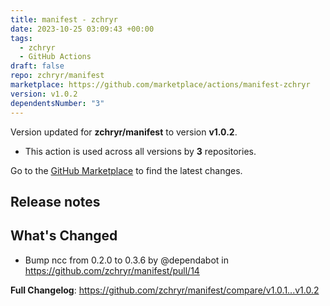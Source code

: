 ```yaml
---
title: manifest - zchryr
date: 2023-10-25 03:09:43 +00:00
tags:
  - zchryr
  - GitHub Actions
draft: false
repo: zchryr/manifest
marketplace: https://github.com/marketplace/actions/manifest-zchryr
version: v1.0.2
dependentsNumber: "3"
---
```



Version updated for **zchryr/manifest** to version **v1.0.2**.
- This action is used across all versions by **3** repositories.

Go to the [GitHub Marketplace](https://github.com/marketplace/actions/manifest-zchryr) to find the latest changes.

## Release notes

## What's Changed
* Bump ncc from 0.2.0 to 0.3.6 by @dependabot in https://github.com/zchryr/manifest/pull/14


**Full Changelog**: https://github.com/zchryr/manifest/compare/v1.0.1...v1.0.2
